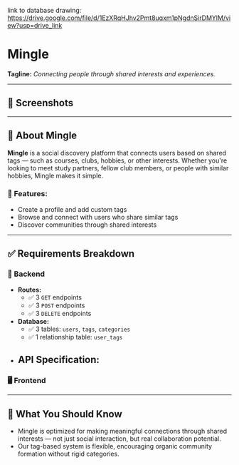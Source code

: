 link to database drawing: https://drive.google.com/file/d/1EzXRqHJhv2Pmt8uqxm1pNgdnSirDMYlM/view?usp=drive_link

# Mingle

**Tagline:** _Connecting people through shared interests and experiences._

---

## 📱 Screenshots

---

## 🧩 About Mingle

**Mingle** is a social discovery platform that connects users based on shared tags — such as courses, clubs, hobbies, or other interests. Whether you're looking to meet study partners, fellow club members, or people with similar hobbies, Mingle makes it simple.

### 🔑 Features:
- Create a profile and add custom tags
- Browse and connect with users who share similar tags
- Discover communities through shared interests

---

## ✅ Requirements Breakdown

### 🔧 Backend

- **Routes:**  
  - ✅ 3 `GET` endpoints  
  - ✅ 3 `POST` endpoints  
  - ✅ 3 `DELETE` endpoints  
- **Database:**  
  - ✅ 3 tables: `users`, `tags`, `categories`
  - ✅ 1 relationship table: `user_tags`
- **API Specification:**  
  - 

### 🖥️ Frontend

---

## 🔎 What You Should Know

- Mingle is optimized for making meaningful connections through shared interests — not just social interaction, but real collaboration potential.
- Our tag-based system is flexible, encouraging organic community formation without rigid categories.


